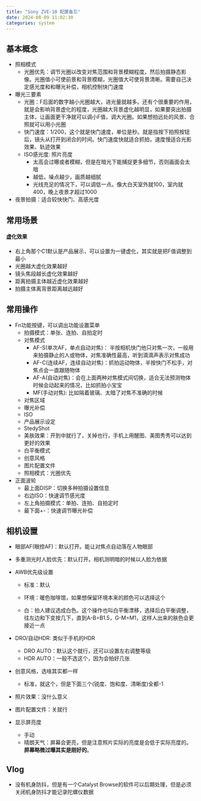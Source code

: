```yaml
---
title: "Sony ZVE-10 配置备忘"
date: 2024-08-09 11:02:30
categories: system
---
```


## 基本概念

- 照相模式
  - 光圈优先：调节光圈以改变对焦范围和背景模糊程度，然后拍摄静态影像。光圈值小可使前景和背景模糊，光圈值大可使背景清晰。需要自己决定感光度和和曝光补偿，相机控制快门速度
- 曝光三要素
  - 光圈：F后面的数字越小光圈越大，进光量就越多。还有个很重要的作用，就是会影响背景虚化的程度，光圈越大背景虚化越明显，如果要突出拍摄主体，让画面更干净就可以调小F值，调大光圈。如果想拍远处的风景、合照就可以用小光圈
  - 快门速度：1/200，这个就是快门速度，单位是秒。就是指按下拍照按钮后，镜头从打开到闭合的时间。快门速度快就适合抓拍，速度慢适合光影效果、轨迹效果
  - ISO感光度: 照片亮度
    - 太高会过曝或者模糊，但是在暗光下能捕捉更多细节，否则画面会太暗
    - 越低，噪点越少，画质越细腻
    - 光线充足的情况下，可以调低一点。像大白天室外就100，室内就400，晚上夜景才超过1000
- 夜景拍摄：适合较快快门、高感光度

<!--more-->

## 常用场景

#### 虚化效果

- 右上角那个C1默认是产品展示，可以设置为一键虚化，其实就是把F值调整到最小
- 光圈越大虚化效果越好
- 镜头焦段越长虚化效果越好
- 距离拍摄主体越近虚化效果越好
- 拍摄主体离背景距离越远越好

## 常用操作

- Fn功能按键，可以调出功能设置菜单
  - 拍摄模式：单张、连拍、自拍定时
  - 对焦模式
    - AF-S(单次AF，单点自动对焦)： 半按相机快门他只对焦一次，一般用来拍摄静止的人或物体，对焦准确性最高，听到滴滴声表示对焦成功
    - AF-C(连续AF，连续自动对焦)：抓拍运动物体，半按快门不松手，对焦点会一直跟随物体
    - AF-A(自动对焦)：会在上面两种对焦模式间切换，适合无法预测物体时候会动起来的情况，比如抓拍小宝宝
    - MF(手动对焦): 比如隔着玻璃、太暗了对焦不准确的时候
  - 对焦区域
  - 曝光补偿
  - ISO
  - 产品展示设定
  - StedyShot
  - 美肤效果：开到中就行了，关掉也行，手机上用醒图、美图秀秀可以达到更好的效果
  - 白平衡模式
  - 创意风格
  - 图片配置文件
  - 照相模式：光圈优先
- 正面波轮
  - 最上面DISP：切换多种拍摄设置信息
  - 右边ISO：快速调节感光度
  - 左上角拍摄模式：单拍、连拍、自拍定时
  - 最下面+-：快速调节曝光补偿

## 相机设置

- 眼部AF(眼控AF)：默认打开。能让对焦点自动落在人物眼部
- 多重测光时人脸优先：默认打开。相机测明暗的时候以人脸为依据
- AWB优先级设置

  - 标准：默认

  - 环境：暖色咖啡馆，如果想保留环境本来的颜色可以选择这个

  - 白：拍人建议选成白色。这个操作也叫白平衡漂移，选择后白平衡调整，往左边和下变按几下，直到A-B=B1.5，G-M=M1，这样人出来的肤色会更接近一点
- DRO/自动HDR: 类似于手机的HDR
  - DRO AUTO：默认这个就行，还可以设置左右调整等级
  - HDR AUTO：一般不选这个，因为会拍好几张
- 创意风格，选啥其实都一样
  - 标准，就这个，但是下面三个(锐度、饱和度、清晰度)全都-1
- 照片效果：没什么意义
- 图片配置文件：关就行
- 显示屏亮度
  - 手动
  - 晴朗天气：屏幕会更亮，但是注意照片实际的亮度是会低于实际亮度的。**屏幕略微过曝其实是刚好的**。

## Vlog

- 没有机身防抖，但是有一个Catalyst Browse的软件可以后期处理，但是必须关闭机身防抖才能记录陀螺仪数据
